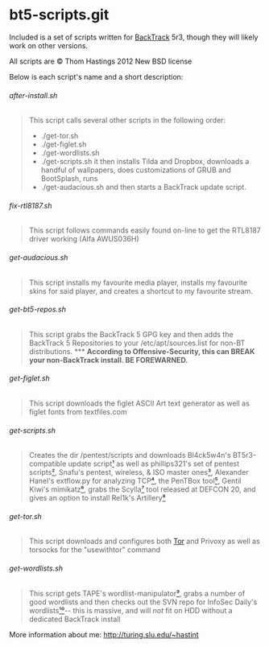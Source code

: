 bt5-scripts.git
===============

Included is a set of scripts written for [BackTrack](http://backtrack-linux.org) 5r3,
though they will likely work on other versions.

All scripts are &copy; Thom Hastings 2012 New BSD license

Below is each script's name and a short description:

###### after-install.sh
>    This script calls several other scripts in the
>    following order:
>    * ./get-tor.sh
>    * ./get-figlet.sh
>    * ./get-wordlists.sh
>    * ./get-scripts.sh
>    it then installs Tilda and Dropbox, downloads
>    a handful of wallpapers, does customizations of GRUB and BootSplash, runs
>    * ./get-audacious.sh
>    and then starts a BackTrack update script.

###### fix-rtl8187.sh
>    This script follows commands easily found on-line
>    to get the RTL8187 driver working (Alfa AWUS036H)

###### get-audacious.sh
>    This script installs my favourite media player,
>    installs my favourite skins for said player, and
>    creates a shortcut to my favourite stream.

###### get-bt5-repos.sh
>    This script grabs the BackTrack 5 GPG key and
>    then adds the BackTrack 5 Repositories to your
>    /etc/apt/sources.list for non-BT distributions.
>    *** **According to Offensive-Security, this can
>    BREAK your non-BackTrack install. BE FOREWARNED.**

###### get-figlet.sh
>    This script downloads the figlet ASCII Art text
>    generator as well as figlet fonts from textfiles.com

###### get-scripts.sh
>    Creates the dir /pentest/scripts and downloads
>    Bl4ck5w4n's BT5r3-compatible update script[¹][1] as
>    well as phillips321's set of pentest scripts[²][2],
>    Snafu's pentest, wireless, & ISO master ones[³][3],
>    Alexander Hanel's extflow.py for analyzing TCP[⁴][4],
>    the PenTBox tool[⁵][5], Gentil Kiwi's mimikatz[⁶][6], 
>    grabs the Scylla[⁷][7] tool released at DEFCON 20,
>    and gives an option to install Rel1k's Artillery[⁸][8]

###### get-tor.sh
>    This script downloads and configures both [Tor](http://torproject.org)
>    and Privoxy as well as torsocks for the "usewithtor" command

###### get-wordlists.sh
>    This script gets TAPE's wordlist-manipulator[⁹][9],
>    grabs a number of good wordlists and then checks out
>    the SVN repo for InfoSec Daily's wordlists[¹⁰][10]--
>    this is massive, and will *not* fit on HDD without
>    a dedicated BackTrack install

[1]: http://bl4ck5w4n.tk/?p=44 "Bl4ck5w4n's BT5 update script"
[2]: http://phillips321.googlecode.com "phillips321's pentest scripts"
[3]: http://configitnow.com/snippets "Snafu's scripts"
[4]: http://hooked-on-mnemonics.blogspot.jp/2012/04/extflowpy-hack-for-carving-files-from.html "extflow.py blog post"
[5]: http://www.pentbox.net "PenTBox"
[6]: http://blog.gentilkiwi.com/mimikatz "Mimikatz"
[7]: http://code.google.com/p/scylla-v1 "Scylla"
[8]: https://www.secmaniac.com "David Kennedy (Rel1k)"
[9]: http://adaywithtape.blogspot.com/2012/10/manipulating-wordlists-with-wlm.html "TAPE's wordlist-manipulator"
[10]: http://www.isdpodcast.com/resources/62k-common-passwords "InfoSec Daily Podcast's 62k common passes"

More information about me:
http://turing.slu.edu/~hastint